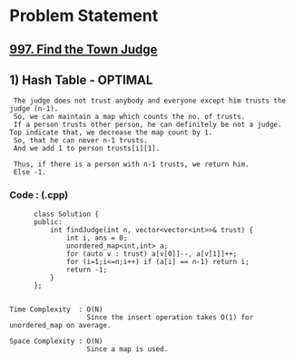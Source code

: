 # Problem Statement

## [997. Find the Town Judge](https://leetcode.com/problems/find-the-town-judge/)


## 1) Hash Table - OPTIMAL

     The judge does not trust anybody and everyone except him trusts the judge (n-1).
     So, we can maintain a map which counts the no. of trusts.
     If a person trusts other person, he can definitely be not a judge. Top indicate that, we decrease the map count by 1.
     So, that he can never n-1 trusts.
     And we add 1 to person trusts[i][1].
       
     Thus, if there is a person with n-1 trusts, we return him.
     Else -1.
  
        
   ### Code : (.cpp)  
      
          class Solution {
          public:
              int findJudge(int n, vector<vector<int>>& trust) {
                  int i, ans = 0;
                  unordered_map<int,int> a;
                  for (auto v : trust) a[v[0]]--, a[v[1]]++;
                  for (i=1;i<=n;i++) if (a[i] == n-1) return i;
                  return -1;
              }
          };


    Time Complexity  : O(N)
                       Since the insert operation takes O(1) for unordered_map on average. 

    Space Complexity : O(N)
                       Since a map is used.
